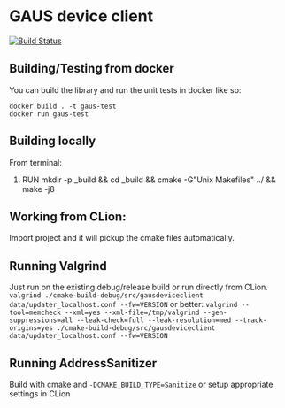 # GAUS device client

[![Build Status](https://codebuild.eu-west-1.amazonaws.com/badges?uuid=eyJlbmNyeXB0ZWREYXRhIjoiZCtSR2ZCVVh4K00weTRublNrd2s2RTVRWmw2QVhHcHlNYU81VDRnNnk2cmFDYjJ1Sm9XM2dsdytvODF6VklRYWNVRFVnUCt1dk9HSmt4VFZ4cnN0Rm84PSIsIml2UGFyYW1ldGVyU3BlYyI6ImdoRHU1a0I1eWppZkJRaUIiLCJtYXRlcmlhbFNldFNlcmlhbCI6MX0%3D&branch=master)](https://eu-west-1.console.aws.amazon.com/codesuite/codebuild/projects/c-cpp-demo/details)

## Building/Testing from docker
You can build the library and run the unit tests in docker like so:
```
docker build . -t gaus-test
docker run gaus-test
```

## Building locally
From terminal:
  1) RUN mkdir -p _build && cd _build && cmake -G"Unix Makefiles" ../ && make -j8

## Working from CLion:
Import project and it will pickup the cmake files automatically.

## Running Valgrind
Just run on the existing debug/release build or run directly from CLion.
`valgrind ./cmake-build-debug/src/gausdeviceclient data/updater_localhost.conf --fw=VERSION`
or better:
`valgrind --tool=memcheck --xml=yes --xml-file=/tmp/valgrind --gen-suppressions=all --leak-check=full --leak-resolution=med --track-origins=yes ./cmake-build-debug/src/gausdeviceclient data/updater_localhost.conf --fw=VERSION`


## Running AddressSanitizer
Build with cmake and `-DCMAKE_BUILD_TYPE=Sanitize` or setup appropriate settings in CLion
